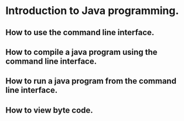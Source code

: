 # Introduction to Java programming.

## How to use the command line interface.
## How to compile a java program using the command line interface.
## How to run a java program from the command line interface.
## How to view byte code.
